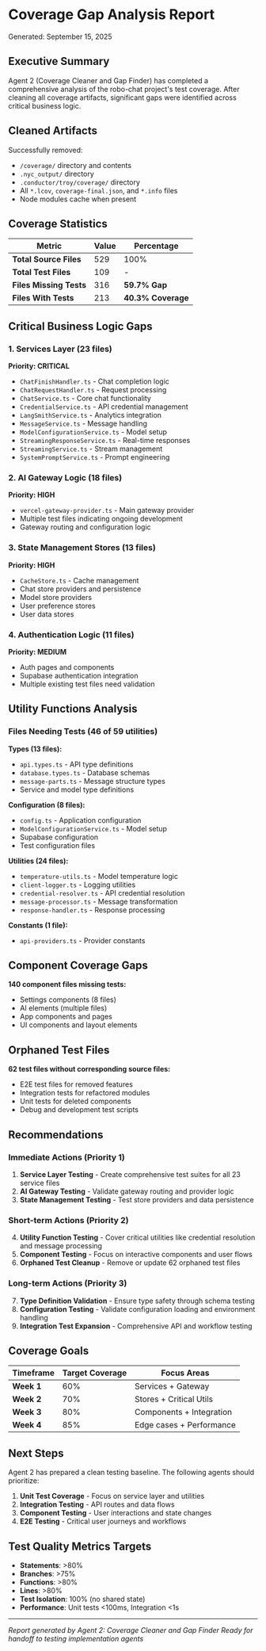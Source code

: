 # Coverage Gap Analysis Report
Generated: September 15, 2025

## Executive Summary

Agent 2 (Coverage Cleaner and Gap Finder) has completed a comprehensive analysis of the robo-chat project's test coverage. After cleaning all coverage artifacts, significant gaps were identified across critical business logic.

## Cleaned Artifacts

Successfully removed:
- `/coverage/` directory and contents
- `.nyc_output/` directory
- `.conductor/troy/coverage/` directory
- All `*.lcov`, `coverage-final.json`, and `*.info` files
- Node modules cache when present

## Coverage Statistics

| Metric | Value | Percentage |
|--------|--------|------------|
| **Total Source Files** | 529 | 100% |
| **Total Test Files** | 109 | - |
| **Files Missing Tests** | 316 | **59.7% Gap** |
| **Files With Tests** | 213 | **40.3% Coverage** |

## Critical Business Logic Gaps

### 1. Services Layer (23 files)
**Priority: CRITICAL**
- `ChatFinishHandler.ts` - Chat completion logic
- `ChatRequestHandler.ts` - Request processing
- `ChatService.ts` - Core chat functionality
- `CredentialService.ts` - API credential management
- `LangSmithService.ts` - Analytics integration
- `MessageService.ts` - Message handling
- `ModelConfigurationService.ts` - Model setup
- `StreamingResponseService.ts` - Real-time responses
- `StreamingService.ts` - Stream management
- `SystemPromptService.ts` - Prompt engineering

### 2. AI Gateway Logic (18 files)
**Priority: HIGH**
- `vercel-gateway-provider.ts` - Main gateway provider
- Multiple test files indicating ongoing development
- Gateway routing and configuration logic

### 3. State Management Stores (13 files)
**Priority: HIGH**
- `CacheStore.ts` - Cache management
- Chat store providers and persistence
- Model store providers
- User preference stores
- User data stores

### 4. Authentication Logic (11 files)
**Priority: MEDIUM**
- Auth pages and components
- Supabase authentication integration
- Multiple existing test files need validation

## Utility Functions Analysis

### Files Needing Tests (46 of 59 utilities)

**Types (13 files):**
- `api.types.ts` - API type definitions
- `database.types.ts` - Database schemas
- `message-parts.ts` - Message structure types
- Service and model type definitions

**Configuration (8 files):**
- `config.ts` - Application configuration
- `ModelConfigurationService.ts` - Model setup
- Supabase configuration
- Test configuration files

**Utilities (24 files):**
- `temperature-utils.ts` - Model temperature logic
- `client-logger.ts` - Logging utilities
- `credential-resolver.ts` - API credential resolution
- `message-processor.ts` - Message transformation
- `response-handler.ts` - Response processing

**Constants (1 file):**
- `api-providers.ts` - Provider constants

## Component Coverage Gaps

**140 component files missing tests:**
- Settings components (8 files)
- AI elements (multiple files)
- App components and pages
- UI components and layout elements

## Orphaned Test Files

**62 test files without corresponding source files:**
- E2E test files for removed features
- Integration tests for refactored modules
- Unit tests for deleted components
- Debug and development test scripts

## Recommendations

### Immediate Actions (Priority 1)
1. **Service Layer Testing** - Create comprehensive test suites for all 23 service files
2. **AI Gateway Testing** - Validate gateway routing and provider logic
3. **State Management Testing** - Test store providers and data persistence

### Short-term Actions (Priority 2)
4. **Utility Function Testing** - Cover critical utilities like credential resolution and message processing
5. **Component Testing** - Focus on interactive components and user flows
6. **Orphaned Test Cleanup** - Remove or update 62 orphaned test files

### Long-term Actions (Priority 3)
7. **Type Definition Validation** - Ensure type safety through schema testing
8. **Configuration Testing** - Validate configuration loading and environment handling
9. **Integration Test Expansion** - Comprehensive API and workflow testing

## Coverage Goals

| Timeframe | Target Coverage | Focus Areas |
|-----------|----------------|-------------|
| **Week 1** | 60% | Services + Gateway |
| **Week 2** | 70% | Stores + Critical Utils |
| **Week 3** | 80% | Components + Integration |
| **Week 4** | 85% | Edge cases + Performance |

## Next Steps

Agent 2 has prepared a clean testing baseline. The following agents should prioritize:

1. **Unit Test Coverage** - Focus on service layer and utilities
2. **Integration Testing** - API routes and data flows
3. **Component Testing** - User interactions and state changes
4. **E2E Testing** - Critical user journeys and workflows

## Test Quality Metrics Targets

- **Statements**: >80%
- **Branches**: >75%
- **Functions**: >80%
- **Lines**: >80%
- **Test Isolation**: 100% (no shared state)
- **Performance**: Unit tests <100ms, Integration <1s

---

*Report generated by Agent 2: Coverage Cleaner and Gap Finder*
*Ready for handoff to testing implementation agents*